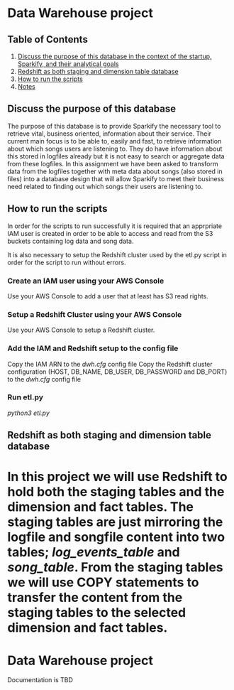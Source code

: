 # Data Warehouse project

## Table of Contents

1. [Discuss the purpose of this database in the context of the startup, Sparkify, and their analytical goals](#discuss)
2. [Redshift as both staging and dimension table database](#redshift)
3. [How to run the scripts](#run)
4. [Notes](#notes)

## <a name="discuss"></a>Discuss the purpose of this database
The purpose of this database is to provide Sparkify the necessary tool to retrieve vital, business oriented, information about their service. Their current main focus is to be able to, easily and fast, to retrieve information about which songs users are listening to. They do have information about this stored in logfiles already but it is not easy to search or aggregate data from these logfiles. In this assignment we have been asked to transform data from the logfiles together with meta data about songs (also stored in files) into a database design that will allow Sparkify to meet their business need related to finding out which songs their users are listening to.

## <a name="run"></a>How to run the scripts
In order for the scripts to run successfully it is required that an apprpriate IAM user is created in order to be able to access and read from the S3 buckets containing log data and song data.

It is also necessary to setup the Redshift cluster used by the etl.py script in order for the script to run without errors.

### Create an IAM user using your AWS Console
Use your AWS Console to add a user that at least has S3 read rights.

### Setup a Redshift Cluster using your AWS Console
Use your AWS Console to setup a Redshift cluster.

### Add the IAM and Redshift setup to the config file
Copy the IAM ARN to the _dwh.cfg_ config file
Copy the Redshift cluster configuration (HOST, DB_NAME, DB_USER, DB_PASSWORD and DB_PORT) to the _dwh.cfg_ config file

### Run etl.py
_python3 etl.py_

## <a name="redshift"></a>Redshift as both staging and dimension table database
In this project we will use Redshift to hold both the staging tables and the dimension and fact tables. The staging tables are just mirroring the logfile and songfile content into two tables; *log_events_table* and *song_table*. From the staging tables we will use COPY statements to transfer the content from the staging tables to the selected dimension and fact tables.
=======
# Data Warehouse project
Documentation is TBD
